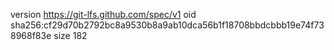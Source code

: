 version https://git-lfs.github.com/spec/v1
oid sha256:cf29d70b2792bc8a9530b8a9ab10dca56b1f18708bbdcbbb19e74f738968f83e
size 182
